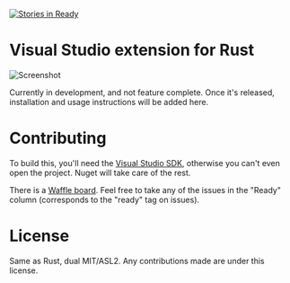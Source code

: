 [![Stories in Ready](https://badge.waffle.io/cmr/VisualRust.png?label=ready&title=Ready)](https://waffle.io/cmr/VisualRust)

Visual Studio extension for Rust
================================

![Screenshot](http://i.imgur.com/BKyAnmY.png)

Currently in development, and not feature complete. Once it's released,
installation and usage instructions will be added here.

Contributing
============

To build this, you'll need the [Visual Studio
SDK](http://msdn.microsoft.com/en-us/vstudio/vextend.aspx), otherwise you
can't even open the project. Nuget will take care of the rest.

There is a [Waffle board](https://waffle.io/cmr/VisualRust). Feel free to take
any of the issues in the "Ready" column (corresponds to the "ready" tag on
issues).

License
=======

Same as Rust, dual MIT/ASL2. Any contributions made are under this license.
